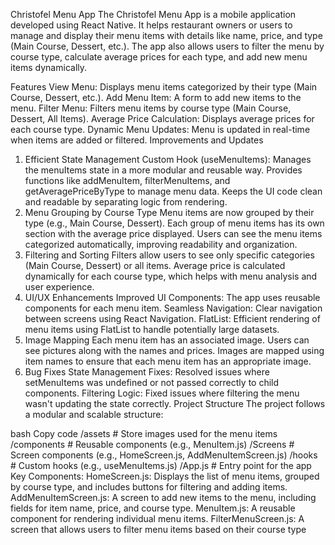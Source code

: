 
Christofel Menu App
The Christofel Menu App is a mobile application developed using React Native. It helps restaurant owners or users to manage and display their menu items with details like name, price, and type (Main Course, Dessert, etc.). The app also allows users to filter the menu by course type, calculate average prices for each type, and add new menu items dynamically.

Features
View Menu: Displays menu items categorized by their type (Main Course, Dessert, etc.).
Add Menu Item: A form to add new items to the menu.
Filter Menu: Filters menu items by course type (Main Course, Dessert, All Items).
Average Price Calculation: Displays average prices for each course type.
Dynamic Menu Updates: Menu is updated in real-time when items are added or filtered.
Improvements and Updates
1. Efficient State Management
Custom Hook (useMenuItems):
Manages the menuItems state in a more modular and reusable way.
Provides functions like addMenuItem, filterMenuItems, and getAveragePriceByType to manage menu data.
Keeps the UI code clean and readable by separating logic from rendering.
2. Menu Grouping by Course Type
Menu items are now grouped by their type (e.g., Main Course, Dessert).
Each group of menu items has its own section with the average price displayed.
Users can see the menu items categorized automatically, improving readability and organization.
3. Filtering and Sorting
Filters allow users to see only specific categories (Main Course, Dessert) or all items.
Average price is calculated dynamically for each course type, which helps with menu analysis and user experience.
4. UI/UX Enhancements
Improved UI Components: The app uses reusable components for each menu item.
Seamless Navigation: Clear navigation between screens using React Navigation.
FlatList: Efficient rendering of menu items using FlatList to handle potentially large datasets.
5. Image Mapping
Each menu item has an associated image. Users can see pictures along with the names and prices.
Images are mapped using item names to ensure that each menu item has an appropriate image.
6. Bug Fixes
State Management Fixes: Resolved issues where setMenuItems was undefined or not passed correctly to child components.
Filtering Logic: Fixed issues where filtering the menu wasn't updating the state correctly.
Project Structure
The project follows a modular and scalable structure:

bash
Copy code
/assets                # Store images used for the menu items
/components            # Reusable components (e.g., MenuItem.js)
/Screens               # Screen components (e.g., HomeScreen.js, AddMenuItemScreen.js)
/hooks                 # Custom hooks (e.g., useMenuItems.js)
/App.js                # Entry point for the app
Key Components:
HomeScreen.js: Displays the list of menu items, grouped by course type, and includes buttons for filtering and adding items.
AddMenuItemScreen.js: A screen to add new items to the menu, including fields for item name, price, and course type.
MenuItem.js: A reusable component for rendering individual menu items.
FilterMenuScreen.js: A screen that allows users to filter menu items based on their course type
